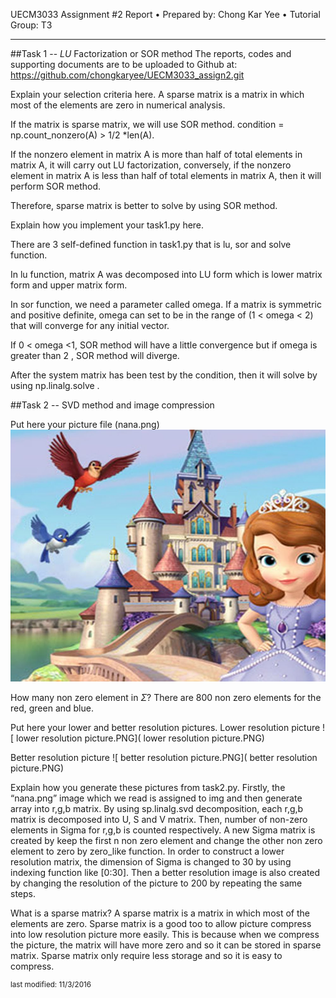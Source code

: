 UECM3033 Assignment #2 Report
•	Prepared by: Chong Kar Yee
•	Tutorial Group: T3
________________________________________
##Task 1 -- $LU$ Factorization or SOR method
The reports, codes and supporting documents are to be uploaded to Github at:
https://github.com/chongkaryee/UECM3033_assign2.git


Explain your selection criteria here. A sparse matrix is a matrix in which most of the elements are zero in numerical analysis. 

If the matrix is sparse matrix, we will use SOR method. condition = np.count_nonzero(A) > 1/2 *len(A). 

If the nonzero element in matrix A is more than half of total elements in matrix A, it will carry out LU factorization, conversely, if the nonzero element in matrix A is less than half of total elements in matrix A, then it will perform SOR method. 

Therefore, sparse matrix is better to solve by using SOR method.


Explain how you implement your task1.py here.

There are 3 self-defined function in task1.py that is lu, sor and solve function. 

In lu function, matrix A was decomposed into LU form which is lower matrix form and upper matrix form. 

In sor function, we need a parameter called omega. If a matrix is symmetric and positive definite, omega can set to be in the range of (1 < omega < 2) that will converge for any initial vector. 

If 0 < omega <1, SOR method will have a little convergence but if omega is greater than 2 , SOR method will diverge. 

After the system matrix has been test by the condition, then it will solve by using np.linalg.solve .


##Task 2 -- SVD method and image compression

Put here your picture file (nana.png)
![ nana.jpg]( nana.jpg)
  
  
How many non zero element in $\Sigma$?
There are 800 non zero elements for the red, green and blue.


Put here your lower and better resolution pictures. 
Lower resolution picture
![ lower resolution picture.PNG]( lower resolution picture.PNG)
 
 
Better resolution picture
![ better resolution picture.PNG]( better resolution picture.PNG)


Explain how you generate these pictures from task2.py.
Firstly, the “nana.png” image which we read is assigned to img and then generate array into r,g,b matrix. By using sp.linalg.svd decomposition, each r,g,b matrix is decomposed into U, S and V matrix. Then, number of non-zero elements in Sigma for r,g,b is counted respectively. A new Sigma matrix is created by keep the first n non zero element and change the other non zero element to zero by zero_like function. In order to construct a lower resolution matrix, the dimension of Sigma is changed to 30 by using indexing function like [0:30]. Then a better resolution image is also created by changing the resolution of the picture to 200 by repeating the same steps. 


What is a sparse matrix?
A sparse matrix is a matrix in which most of the elements are zero. Sparse matrix is a good too to allow picture compress into low resolution picture more easily. This is because when we compress the picture, the matrix will have more zero and so it can be stored in sparse matrix. Sparse matrix only require less storage and so it is easy to compress. 


<sup>last modified: 11/3/2016</sup>
